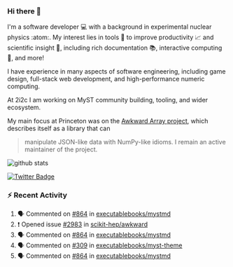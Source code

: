 ### Hi there 👋 

I'm a software developer 💻 with a background in experimental nuclear physics :atom:. My interest lies in tools :wrench: to improve productivity :chart_with_upwards_trend: and scientific insight :telescope:, including rich documentation 📚, interactive computing 🧮, and more! 

I have experience in many aspects of software engineering, including game design, full-stack web development, and high-performance numeric computing. 

At 2i2c I am working on MyST community building, tooling, and wider ecosystem. 

My main focus at Princeton was on the [Awkward Array project](awkward-array.org/), which describes itself as a library that can 
> manipulate JSON-like data with NumPy-like idioms. I remain an active maintainer of the project. 

![github stats](https://github-readme-stats.vercel.app/api?username=agoose77&show_icons=true&hide_rank=true&hide_title=true&bg_color=30,e76445,904e95&text_color=efe3ec&icon_color=efe3ec)
<!--
**agoose77/agoose77** is a ✨ _special_ ✨ repository because its `README.md` (this file) appears on your GitHub profile.

Here are some ideas to get you started:

- 🔭 I’m currently working on ...
- 🌱 I’m currently learning ...
- 👯 I’m looking to collaborate on ...
- 🤔 I’m looking for help with ...
- 💬 Ask me about ...
- 📫 How to reach me: ...
- 😄 Pronouns: ...
- ⚡ Fun fact: ...
-->

[![Twitter Badge](https://img.shields.io/twitter/follow/agoose77?style=flat-square&logo=Twitter&logoColor=white&color=cornflowerblue)](https://twitter.com/agoose77)

### :zap: Recent Activity

<!--START_SECTION:activity-->
1. 🗣 Commented on [#864](https://github.com/executablebooks/mystmd/pull/864#issuecomment-1906350615) in [executablebooks/mystmd](https://github.com/executablebooks/mystmd)
2. ❗ Opened issue [#2983](https://github.com/scikit-hep/awkward/issues/2983) in [scikit-hep/awkward](https://github.com/scikit-hep/awkward)
3. 🗣 Commented on [#864](https://github.com/executablebooks/mystmd/pull/864#issuecomment-1905725585) in [executablebooks/mystmd](https://github.com/executablebooks/mystmd)
4. 🗣 Commented on [#309](https://github.com/executablebooks/myst-theme/pull/309#issuecomment-1905708880) in [executablebooks/myst-theme](https://github.com/executablebooks/myst-theme)
5. 🗣 Commented on [#864](https://github.com/executablebooks/mystmd/pull/864#issuecomment-1904899085) in [executablebooks/mystmd](https://github.com/executablebooks/mystmd)
<!--END_SECTION:activity-->
